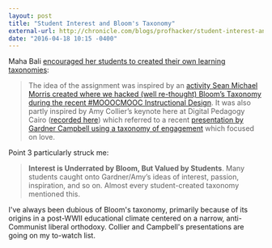 ```yaml
---
layout: post
title: "Student Interest and Bloom's Taxonomy"
external-url: http://chronicle.com/blogs/profhacker/student-interest-and-blooms-taxonomy
date: "2016-04-18 10:15 -0400"
---
```

Maha Bali [encouraged her students to created their own learning taxonomies](http://chronicle.com/blogs/profhacker/what-i-learned-from-student-created-learning-taxonomies/62014):

> The idea of the assignment was inspired by an [activity Sean Michael Morris created where we hacked (well re-thought) Bloom’s Taxonomy during the recent #MOOOCMOOC Instructional Design](http://www.digitalpedagogylab.com/subversion-and-instructional-design/). It was also partly inspired by Amy Collier’s keynote here at Digital Pedagogy Cairo ([recorded here](http://lectures.aucegypt.edu/Panopto/Pages/Viewer.aspx?id=e2ce6c8c-46c6-4022-ba3e-0bf43ffd6386)) which referred to a recent [presentation by Gardner Campbell using a taxonomy of engagement](http://www.gardnercampbell.net/blog1/?p=2511) which focused on love.

Point 3 particularly struck me:

> **Interest is Underrated by Bloom, But Valued by Students**. Many students caught onto Gardner/Amy’s ideas of interest, passion, inspiration, and so on. Almost every student-created taxonomy mentioned this.

I've always been dubious of Bloom's taxonomy, primarily because of its origins in a post-WWII educational climate centered on a narrow, anti-Communist liberal orthodoxy. Collier and Campbell's presentations are going on my to-watch list.
